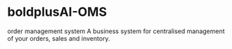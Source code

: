 # boldplusAI-OMS
order management system
A business system for centralised management of your orders, sales and inventory.
